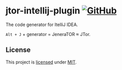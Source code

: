 # jtor-intellij-plugin [![GitHub](https://img.shields.io/github/license/alexengrig/jtor-intellij-plugin?style=flat&&color=informational "license")](LICENSE)

The code generator for ItelliJ IDEA.

`Alt + J` + generator = JeneraTOR ≈ JTor.

## License

This project is [licensed](LICENSE) under [MIT](https://opensource.org/licenses/MIT).
